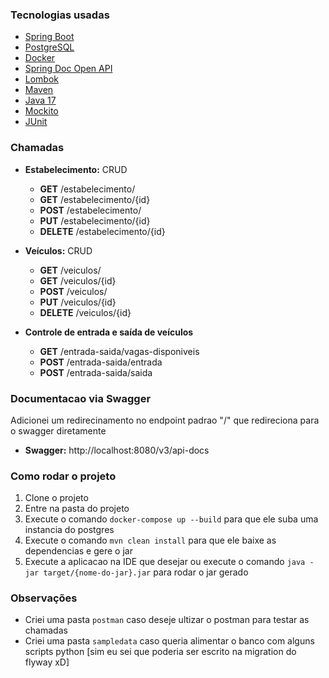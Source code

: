 ### Tecnologias usadas

- [Spring Boot](https://spring.io/projects/spring-boot)
- [PostgreSQL](https://www.postgresql.org/)
- [Docker](https://www.docker.com/)
- [Spring Doc Open API](https://springdoc.org/)
- [Lombok](https://projectlombok.org/)
- [Maven](https://maven.apache.org/)
- [Java 17](https://www.oracle.com/java/technologies/javase/jdk17-archive-downloads.html)
- [Mockito](https://site.mockito.org/)
- [JUnit](https://junit.org/junit5/)


### Chamadas

- **Estabelecimento:** CRUD
  - **GET** /estabelecimento/
  - **GET** /estabelecimento/{id}
  - **POST** /estabelecimento/
  - **PUT** /estabelecimento/{id}
  - **DELETE** /estabelecimento/{id}

- **Veículos:** CRUD
  - **GET** /veiculos/
  - **GET** /veiculos/{id}
  - **POST** /veiculos/
  - **PUT** /veiculos/{id}
  - **DELETE** /veiculos/{id}

- **Controle de entrada e saída de veículos**
  - **GET** /entrada-saida/vagas-disponiveis
  - **POST** /entrada-saida/entrada
  - **POST** /entrada-saida/saida

### Documentacao via Swagger
  
Adicionei um redirecinamento no endpoint padrao "/" que redireciona para o swagger diretamente

- **Swagger:** http://localhost:8080/v3/api-docs

### Como rodar o projeto

1. Clone o projeto
2. Entre na pasta do projeto
3. Execute o comando `docker-compose up --build` para que ele suba uma instancia do postgres
4. Execute o comando `mvn clean install` para que ele baixe as dependencias e gere o jar
5. Execute a aplicacao na IDE que desejar ou execute o comando `java -jar target/{nome-do-jar}.jar` para rodar o jar gerado

### Observações

- Criei uma pasta `postman` caso deseje ultizar o postman para testar as chamadas
- Criei uma pasta `sampledata` caso queria alimentar o banco com alguns scripts python [sim eu sei que poderia ser escrito na migration do flyway xD]